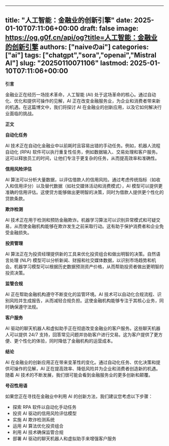 
---
title: "人工智能：金融业的创新引擎"
date: 2025-01-10T07:11:06+00:00
draft: false
image: https://og.g0f.cn/api/og?title=人工智能：金融业的创新引擎
authors: ["naiveのai"]
categories: ["ai"]
tags: ["chatgpt","sora","openai","Mistral AI"]
slug: "20250110071106"
lastmod: 2025-01-10T07:11:06+00:00
---
**引言**

金融业正在经历一场技术革命，人工智能 (AI) 处于这场革命的核心。通过自动化、优化和提供可操作的见解，AI 正在改变金融服务业，为企业和消费者带来新的机遇。在这篇博文中，我们将探讨 AI 在金融业的创新应用，以及它如何解决行业面临的挑战。

**正文**

**自动化任务**

AI 技术正在自动化金融业中以前耗时且容易出错的手动任务。例如，机器人流程自动化 (RPA) 软件可以执行重复性任务，例如数据输入、交易处理和客户服务。这可以释放员工的时间，让他们专注于更复杂的任务，从而提高效率和准确性。

**信用风险评估**

AI 算法可以分析大量数据，以评估借款人的信用风险。通过考虑传统指标（如收入和信用评分）以及替代数据（如社交媒体活动和消费模式），AI 模型可以提供更准确的信用评估。这使贷方能够做出更明智的决策，同时为借款人提供更个性化的贷款条款。

**欺诈检测**

AI 技术正在用于检测和预防金融欺诈。机器学习算法可以识别异常模式和可疑交易，从而使金融机构能够在欺诈发生之前采取行动。这有助于保护消费者和企业免受金融损失。

**投资管理**

AI 算法正在为投资经理提供新的工具来优化投资组合和做出明智的决策。自然语言处理 (NLP) 模型可以分析新闻、财报和社交媒体数据，以识别市场趋势和机会。机器学习模型可以根据历史数据预测资产价格，从而帮助投资者做出更明智的投资决策。

**监管合规**

AI 正在帮助金融机构遵守不断变化的监管环境。AI 技术可以自动化合规流程、识别风险并生成报告，从而减轻合规负担。这使金融机构能够专注于其核心业务，同时确保遵守法规。

**客户服务**

AI 驱动的聊天机器人和虚拟助手正在彻底改变金融业的客户服务。这些聊天机器人可以提供 24/7 支持，回答常见问题并协助客户进行交易。这为客户提供了更方便、更个性化的体验，同时降低了金融机构的运营成本。

**结论**

AI 在金融业的创新应用正在带来变革性的变化。通过自动化任务、优化决策和提供可操作的见解，AI 正在提高效率、降低风险并为企业和消费者创造新的机遇。随着 AI 技术的不断发展，我们很可能会看到金融服务业的更多创新和颠覆。

**号召性用语**

如果您正在寻找在金融业中利用 AI 的创新方法，我们建议您考虑以下步骤：

* 探索 RPA 软件以自动化手动任务
* 投资 AI 驱动的信用风险评估模型
* 实施 AI 欺诈检测系统
* 运用 AI 算法优化投资组合
* 利用 AI 技术确保监管合规
* 部署 AI 驱动的聊天机器人和虚拟助手来增强客户服务